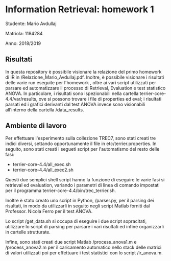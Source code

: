 # Information Retrieval: homework 1
Studente: Mario Avdullaj

Matriola: 1184284

Anno: 2018/2019

## Risultati

In questa repository è possibile visionare la relazione del primo homework di IR in /Relazione_Mario_Avdullaj.pdf. Inoltre, è possibile visionare i risultati delle varie run eseguite per l'homework , oltre ai vari script utilizzati per parsare ed automatizzare il processo di Retrieval, Evaluation e test statistico ANOVA. In particolare, i risultati sono ispezionabili nella cartella terrier-core-4.4/var/results, ove si possono trovare i file di properties ed eval; i risultati parsati ed i grafici derivanti dal test ANOVA invece sono visionabili all'interno della cartella /data_results.

## Ambiente di lavoro

Per effettuare l'esperimento sulla collezione TREC7, sono stati creati tre indici diversi, settando opportunamente il file in etc/terrier.properties. In seguito, sono stati creati i segueti script per l'automatismo del resto delle fasi:
  - terrier-core-4.4/all_exec.sh
  - terrier-core-4.4/all_exec2.sh

Questi due semplici shell script hanno la funzione di eseguire le varie fasi si retrieval ed evaluation, variando i parametri di linea di comando impostati per il programma terrier-core-4.4/bin/trec_terrier.sh.

Inoltre è stato creato uno script in Python, /parser.py, per il parsing dei risultati, in modo da utilizzarli in seguito negli script Matlab forniti dal Professor. Nicola Ferro per il test ANOVA.

Lo script /get_data.sh si occupa di eseguire i due script sopracitati, utilizzare lo script di parsing per parsare i vari risultati ed infine organizzarli in cartelle strutturate.

Infine, sono stati creati due script Matlab /process_anova1.m e /process_anova2.m per il caricamento automatico nello stack delle matrici di valori utilizzati poi per effettuare i test statistici con lo script /ir_anova.m.
